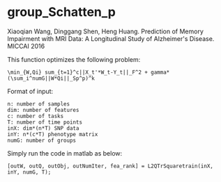 # group_Schatten_p

Xiaoqian Wang, Dinggang Shen, Heng Huang. Prediction of Memory Impairment with MRI Data: A Longitudinal Study of Alzheimer's Disease. MICCAI 2016

This function optimizes the following problem:

    \min_{W,Qi} sum_{t=1}^c||X_t'*W_t-Y_t||_F^2 + gamma*(\sum_i^numG||W*Qi||_Sp^p)^k

Format of input:
    
    n: number of samples
    dim: number of features
    c: number of tasks
    T: number of time points
    inX: dim*(n*T) SNP data
    inY: n*(c*T) phenotype matrix
    numG: number of groups

Simply run the code in matlab as below:

    [outW, outQ, outObj, outNumIter, fea_rank] = L2QTrSquaretrain(inX, inY, numG, T);
